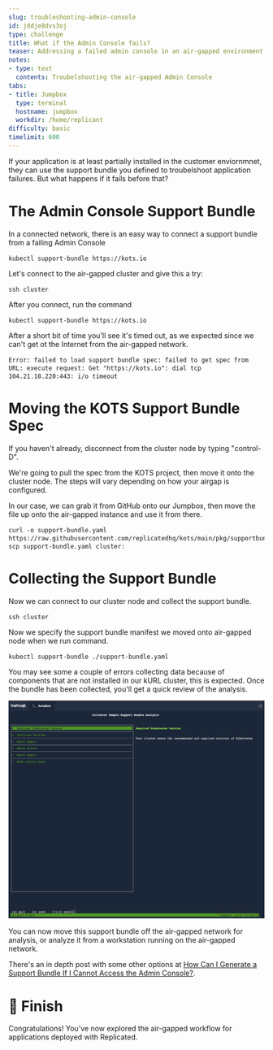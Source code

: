 ```yaml
---
slug: troubleshooting-admin-console
id: jddje8dvs3oj
type: challenge
title: What if the Admin Console fails?
teaser: Addressing a failed admin console in an air-gapped environment
notes:
- type: text
  contents: Troubelshooting the air-gapped Admin Console
tabs:
- title: Jumpbox
  type: terminal
  hostname: jumpbox
  workdir: /home/replicant
difficulty: basic
timelimit: 600
---
```


If your application is at least partially installed in the customer
enviornmnet, they can use the support bundle you defined to troubelshoot
application failures. But what happens if it fails before that?


The Admin Console Support Bundle
================================

In a connected network, there is an easy way to connect a support
bundle from a failing Admin Console

```shell
kubectl support-bundle https://kots.io
```

Let's connect to the air-gapped cluster and give this a try:

```shell
ssh cluster
```

After you connect, run the command

```shell
kubectl support-bundle https://kots.io
```

After a short bit of time you'll see it's timed out, as we
expected since we can't get ot the Internet from the air-gapped
network.

```shell
Error: failed to load support bundle spec: failed to get spec from URL: execute request: Get "https://kots.io": dial tcp 104.21.18.220:443: i/o timeout
```

Moving the KOTS Support Bundle Spec
===================================

If you haven't already, disconnect from the cluster node by
typing "control-D".

We're going to pull the spec from the KOTS project, then move
it onto the cluster node. The steps will vary depending on how your
airgap is configured.

In our case, we can grab it from GitHub onto our Jumpbox, then
move the file up onto the air-gapped instance and use it from
there.

```
curl -o support-bundle.yaml https://raw.githubusercontent.com/replicatedhq/kots/main/pkg/supportbundle/defaultspec/spec.yaml
scp support-bundle.yaml cluster:
```

Collecting the Support Bundle
=============================

Now we can connect to our cluster node and collect the support
bundle.

```shell
ssh cluster
```

Now we specify the support bundle manifest we moved onto air-gapped
node when we run command.

```shell
kubectl support-bundle ./support-bundle.yaml
```

You may see some a couple of errors collecting data because of
components that are not installed in our kURL cluster, this is
expected. Once the bundle has been collected, you'll get a quick
review of the analysis.

![Support Bundle Analysis](../assets/terminal-support-bundle-analysis.png)

You can now move this support bundle off the air-gapped network
for analysis, or analyze it from a workstation running on the
air-gapped network.

There's an in depth post with some other options at [How Can I Generate a Support Bundle If
I Cannot Access the Admin Console?](https://help.replicated.com/community/t/kots-how-can-i-generate-a-support-bundle-if-i-cannot-access-the-admin-console/455).

🏁 Finish
=========

Congratulations! You've now explored the air-gapped workflow
for applications deployed with Replicated.
